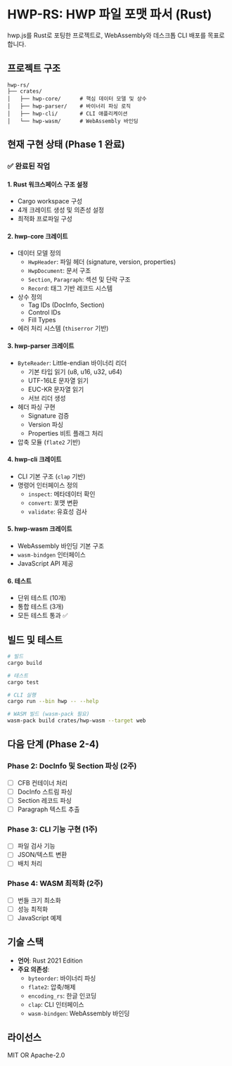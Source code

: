 # HWP-RS: HWP 파일 포맷 파서 (Rust)

hwp.js를 Rust로 포팅한 프로젝트로, WebAssembly와 데스크톱 CLI 배포를 목표로 합니다.

## 프로젝트 구조

```
hwp-rs/
├── crates/
│   ├── hwp-core/      # 핵심 데이터 모델 및 상수
│   ├── hwp-parser/    # 바이너리 파싱 로직
│   ├── hwp-cli/       # CLI 애플리케이션
│   └── hwp-wasm/      # WebAssembly 바인딩
```

## 현재 구현 상태 (Phase 1 완료)

### ✅ 완료된 작업

#### 1. **Rust 워크스페이스 구조 설정**
- Cargo workspace 구성
- 4개 크레이트 생성 및 의존성 설정
- 최적화 프로파일 구성

#### 2. **hwp-core 크레이트**
- 데이터 모델 정의
  - `HwpHeader`: 파일 헤더 (signature, version, properties)
  - `HwpDocument`: 문서 구조
  - `Section`, `Paragraph`: 섹션 및 단락 구조
  - `Record`: 태그 기반 레코드 시스템
- 상수 정의
  - Tag IDs (DocInfo, Section)
  - Control IDs
  - Fill Types
- 에러 처리 시스템 (`thiserror` 기반)

#### 3. **hwp-parser 크레이트**
- `ByteReader`: Little-endian 바이너리 리더
  - 기본 타입 읽기 (u8, u16, u32, u64)
  - UTF-16LE 문자열 읽기
  - EUC-KR 문자열 읽기
  - 서브 리더 생성
- 헤더 파싱 구현
  - Signature 검증
  - Version 파싱
  - Properties 비트 플래그 처리
- 압축 모듈 (`flate2` 기반)

#### 4. **hwp-cli 크레이트**
- CLI 기본 구조 (`clap` 기반)
- 명령어 인터페이스 정의
  - `inspect`: 메타데이터 확인
  - `convert`: 포맷 변환
  - `validate`: 유효성 검사

#### 5. **hwp-wasm 크레이트**
- WebAssembly 바인딩 기본 구조
- `wasm-bindgen` 인터페이스
- JavaScript API 제공

#### 6. **테스트**
- 단위 테스트 (10개)
- 통합 테스트 (3개)
- 모든 테스트 통과 ✅

## 빌드 및 테스트

```bash
# 빌드
cargo build

# 테스트
cargo test

# CLI 실행
cargo run --bin hwp -- --help

# WASM 빌드 (wasm-pack 필요)
wasm-pack build crates/hwp-wasm --target web
```

## 다음 단계 (Phase 2-4)

### Phase 2: DocInfo 및 Section 파싱 (2주)
- [ ] CFB 컨테이너 처리
- [ ] DocInfo 스트림 파싱
- [ ] Section 레코드 파싱
- [ ] Paragraph 텍스트 추출

### Phase 3: CLI 기능 구현 (1주)
- [ ] 파일 검사 기능
- [ ] JSON/텍스트 변환
- [ ] 배치 처리

### Phase 4: WASM 최적화 (2주)
- [ ] 번들 크기 최소화
- [ ] 성능 최적화
- [ ] JavaScript 예제

## 기술 스택

- **언어**: Rust 2021 Edition
- **주요 의존성**:
  - `byteorder`: 바이너리 파싱
  - `flate2`: 압축/해제
  - `encoding_rs`: 한글 인코딩
  - `clap`: CLI 인터페이스
  - `wasm-bindgen`: WebAssembly 바인딩

## 라이선스

MIT OR Apache-2.0